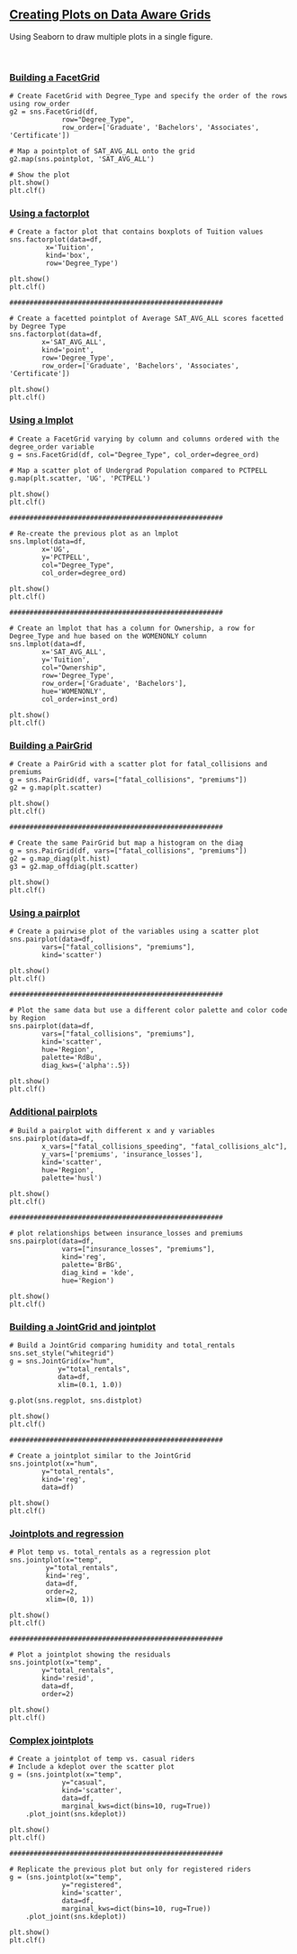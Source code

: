 ## [Creating Plots on Data Aware Grids](https://campus.datacamp.com/courses/intermediate-data-visualization-with-seaborn/creating-plots-on-data-aware-grids)

Using Seaborn to draw multiple plots in a single figure.

<br>

### [Building a FacetGrid](https://campus.datacamp.com/courses/intermediate-data-visualization-with-seaborn/creating-plots-on-data-aware-grids?ex=2)

```
# Create FacetGrid with Degree_Type and specify the order of the rows using row_order
g2 = sns.FacetGrid(df, 
             row="Degree_Type",
             row_order=['Graduate', 'Bachelors', 'Associates', 'Certificate'])

# Map a pointplot of SAT_AVG_ALL onto the grid
g2.map(sns.pointplot, 'SAT_AVG_ALL')

# Show the plot
plt.show()
plt.clf()
```

### [Using a factorplot](https://campus.datacamp.com/courses/intermediate-data-visualization-with-seaborn/creating-plots-on-data-aware-grids?ex=3)

```
# Create a factor plot that contains boxplots of Tuition values
sns.factorplot(data=df,
         x='Tuition',
         kind='box',
         row='Degree_Type')

plt.show()
plt.clf()

#####################################################

# Create a facetted pointplot of Average SAT_AVG_ALL scores facetted by Degree Type 
sns.factorplot(data=df,
        x='SAT_AVG_ALL',
        kind='point',
        row='Degree_Type',
        row_order=['Graduate', 'Bachelors', 'Associates', 'Certificate'])

plt.show()
plt.clf()
```

### [Using a lmplot](https://campus.datacamp.com/courses/intermediate-data-visualization-with-seaborn/creating-plots-on-data-aware-grids?ex=4)

```
# Create a FacetGrid varying by column and columns ordered with the degree_order variable
g = sns.FacetGrid(df, col="Degree_Type", col_order=degree_ord)

# Map a scatter plot of Undergrad Population compared to PCTPELL
g.map(plt.scatter, 'UG', 'PCTPELL')

plt.show()
plt.clf()

#####################################################

# Re-create the previous plot as an lmplot
sns.lmplot(data=df,
        x='UG',
        y='PCTPELL',
        col="Degree_Type",
        col_order=degree_ord)

plt.show()
plt.clf()

#####################################################

# Create an lmplot that has a column for Ownership, a row for Degree_Type and hue based on the WOMENONLY column
sns.lmplot(data=df,
        x='SAT_AVG_ALL',
        y='Tuition',
        col="Ownership",
        row='Degree_Type',
        row_order=['Graduate', 'Bachelors'],
        hue='WOMENONLY',
        col_order=inst_ord)

plt.show()
plt.clf()
```

### [Building a PairGrid](https://campus.datacamp.com/courses/intermediate-data-visualization-with-seaborn/creating-plots-on-data-aware-grids?ex=6)

```
# Create a PairGrid with a scatter plot for fatal_collisions and premiums
g = sns.PairGrid(df, vars=["fatal_collisions", "premiums"])
g2 = g.map(plt.scatter)

plt.show()
plt.clf()

#####################################################

# Create the same PairGrid but map a histogram on the diag
g = sns.PairGrid(df, vars=["fatal_collisions", "premiums"])
g2 = g.map_diag(plt.hist)
g3 = g2.map_offdiag(plt.scatter) 

plt.show()
plt.clf()
```

### [Using a pairplot](https://campus.datacamp.com/courses/intermediate-data-visualization-with-seaborn/creating-plots-on-data-aware-grids?ex=7)

```
# Create a pairwise plot of the variables using a scatter plot
sns.pairplot(data=df,
        vars=["fatal_collisions", "premiums"],
        kind='scatter')

plt.show()
plt.clf()

#####################################################

# Plot the same data but use a different color palette and color code by Region
sns.pairplot(data=df,
        vars=["fatal_collisions", "premiums"],
        kind='scatter',
        hue='Region',
        palette='RdBu',
        diag_kws={'alpha':.5})

plt.show()
plt.clf()
```

### [Additional pairplots](https://campus.datacamp.com/courses/intermediate-data-visualization-with-seaborn/creating-plots-on-data-aware-grids?ex=8)

```
# Build a pairplot with different x and y variables
sns.pairplot(data=df,
        x_vars=["fatal_collisions_speeding", "fatal_collisions_alc"],
        y_vars=['premiums', 'insurance_losses'],
        kind='scatter',
        hue='Region',
        palette='husl')

plt.show()
plt.clf()

#####################################################

# plot relationships between insurance_losses and premiums
sns.pairplot(data=df,
             vars=["insurance_losses", "premiums"],
             kind='reg',
             palette='BrBG',
             diag_kind = 'kde',
             hue='Region')

plt.show()
plt.clf()
```

### [Building a JointGrid and jointplot](https://campus.datacamp.com/courses/intermediate-data-visualization-with-seaborn/creating-plots-on-data-aware-grids?ex=10)

```
# Build a JointGrid comparing humidity and total_rentals
sns.set_style("whitegrid")
g = sns.JointGrid(x="hum",
            y="total_rentals",
            data=df,
            xlim=(0.1, 1.0)) 

g.plot(sns.regplot, sns.distplot)

plt.show()
plt.clf()

#####################################################

# Create a jointplot similar to the JointGrid 
sns.jointplot(x="hum",
        y="total_rentals",
        kind='reg',
        data=df)

plt.show()
plt.clf()
```

### [Jointplots and regression](https://campus.datacamp.com/courses/intermediate-data-visualization-with-seaborn/creating-plots-on-data-aware-grids?ex=11)

```
# Plot temp vs. total_rentals as a regression plot
sns.jointplot(x="temp",
         y="total_rentals",
         kind='reg',
         data=df,
         order=2,
         xlim=(0, 1))

plt.show()
plt.clf()

#####################################################

# Plot a jointplot showing the residuals
sns.jointplot(x="temp",
        y="total_rentals",
        kind='resid',
        data=df,
        order=2)

plt.show()
plt.clf()
```

### [Complex jointplots](https://campus.datacamp.com/courses/intermediate-data-visualization-with-seaborn/creating-plots-on-data-aware-grids?ex=12)

```
# Create a jointplot of temp vs. casual riders
# Include a kdeplot over the scatter plot
g = (sns.jointplot(x="temp",
             y="casual",
             kind='scatter',
             data=df,
             marginal_kws=dict(bins=10, rug=True))
    .plot_joint(sns.kdeplot))
    
plt.show()
plt.clf()

#####################################################

# Replicate the previous plot but only for registered riders
g = (sns.jointplot(x="temp",
             y="registered",
             kind='scatter',
             data=df,
             marginal_kws=dict(bins=10, rug=True))
    .plot_joint(sns.kdeplot))

plt.show()
plt.clf()
```
